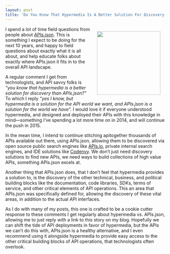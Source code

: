 ```yaml
---
layout: post
title: 'Do You Know That Hypermedia Is A Better Solution For Discovery Than APIs.json?'
---
```

<p><a href="http://discovery.apievangelist.com/"><img style="padding: 15px;" src="https://s3.amazonaws.com/kinlane-productions/bw-icons/bw-api-discovery.png" alt="" width="200" align="right" /></a></p>
<p>I spend a lot of time field questions from people about <a href="http://apisjson.org/">APIs.json</a>. This is something I expect to be doing for the next 10 years, and happy to field questions about exactly what it is all about, and help educate folks about exactly where APIs.json it fits in to the overall API landscape.</p>
<p>A regular comment I get from technologists, and API savvy folks is <em>&ldquo;you know that hypermedia is a better solution for discovery than APIs.json?&rdquo; </em>To which I reply <em>&ldquo;yes I know, but hypermedia is a solution for the API world we want, and APIs.json is a solution for the world we have&rdquo;.</em> I would love it if everyone understood hypermedia, and designed and deployed their APIs with this knowledge in mind&mdash;something I&rsquo;ve spending a lot more time on in 2014, and will continue the push in 2015.</p>
<p>In the mean time, I intend to continue stitching apitogether thousands of APIs available out there, using APIs.json, allowing them to be discovered via open source public search engines like <a href="http://apis.io">APIs.io</a>, private internal search engines, and IDE solutions like <a href="http://www.codenvy.com/">Codenvy</a>. We don&rsquo;t just need discovery solutions to find new APIs, we need ways to build collections of high value APIs, something APIs.json excels at.</p>
<p>Another thing that APIs.json does, that I don&rsquo;t feel that hypermedia provides a solution to, is the discovery of the other technical, business, and political building blocks like the documentation, code libraries, SDKs, terms of service, and other critical elements of API operations. This an area that APIs.json was specifically defined for, allowing the discovery of these vital areas, in addition to the actual API interfaces.</p>
<p>As I do with many of my posts, this one is crafted to be a cookie cutter response to these comments I get regularly about hypermedia vs. APIs.json, allowing me to just reply with a link to this story on my blog. Hopefully we can shift the tide of API deployments in favor of hypermedia, but the APIs we can&rsquo;t do this with, APIs.json is a healthy alternative, and I even recommend using it alongside hypermedia to provide easy access to the other critical building blocks of API operations, that technologists often overlook.</p>